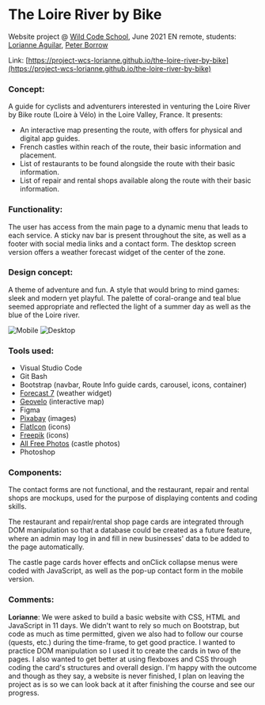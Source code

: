 # The Loire River by Bike
Website project @ [Wild Code School](http://wildcodeschool.com), June 2021 EN remote, students: [Lorianne Aguilar](https://www.linkedin.com/in/lorianne-aguilar/), [Peter Borrow](https://www.linkedin.com/in/peter-borrow-a356a91a4/)

Link: [https://project-wcs-lorianne.github.io/the-loire-river-by-bike](https://project-wcs-lorianne.github.io/the-loire-river-by-bike)


### Concept: 

A guide for cyclists and adventurers interested in venturing the Loire River by Bike route (Loire à Vélo) in the Loire Valley, France. It presents:

- An interactive map presenting the route, with offers for physical and digital app guides.
- French castles within reach of the route, their basic information and placement.
- List of restaurants to be found alongside the route with their basic information.
- List of repair and rental shops available along the route with their basic information. 


### Functionality: 

The user has access from the main page to a dynamic menu that leads to each service. A sticky nav bar is present throughout the site, as well as a footer with social media links and a contact form. The desktop screen version offers a weather forecast widget of the center of the zone.


### Design concept:

A theme of adventure and fun. A style that would bring to mind games: sleek and modern yet playful. The palette of coral-orange and teal blue seemed appropriate and reflected the light of a summer day as well as the blue of the Loire river.

![Mobile](https://user-images.githubusercontent.com/78496780/124807234-d85f2a00-df5d-11eb-81d4-7ea3bec97160.png)
![Desktop](https://user-images.githubusercontent.com/78496780/124807237-d8f7c080-df5d-11eb-8fde-ab34e6ab4525.png)


### Tools used:

- Visual Studio Code
- Git Bash
- Bootstrap (navbar, Route Info guide cards, carousel, icons, container)
- [Forecast 7](https://forecast7.com/) (weather widget)
- [Geovelo](https://www.geovelo.fr/) (interactive map)
- Figma
- [Pixabay](http://pixabay.com) (images)
- [FlatIcon](http://flaticon.com) (icons)
- [Freepik](http://freepik.com) (icons)
- [All Free Photos](http://all-free-photos.com) (castle photos)
- Photoshop


### Components:

The contact forms are not functional, and the restaurant, repair and rental shops are mockups, used for the purpose of displaying contents and coding skills.

The restaurant and repair/rental shop page cards are integrated through DOM manipulation so that a database could be created as a future feature, where an admin may log in and fill in new businesses' data to be added to the page automatically.

The castle page cards hover effects and onClick collapse menus were coded with JavaScript, as well as the pop-up contact form in the mobile version.

### Comments:

**Lorianne**: We were asked to build a basic website with CSS, HTML and JavaScript in 11 days. We didn't want to rely so much on Bootstrap, but code as much as time permitted, given we also had to follow our course (quests, etc.) during the time-frame, to get good practice. I wanted to practice DOM manipulation so I used it to create the cards in two of the pages. I also wanted to get better at using flexboxes and CSS through coding the card's structures and overall design. I'm happy with the outcome and though as they say, a website is never finished, I plan on leaving the project as is so we can look back at it after finishing the course and see our progress.
